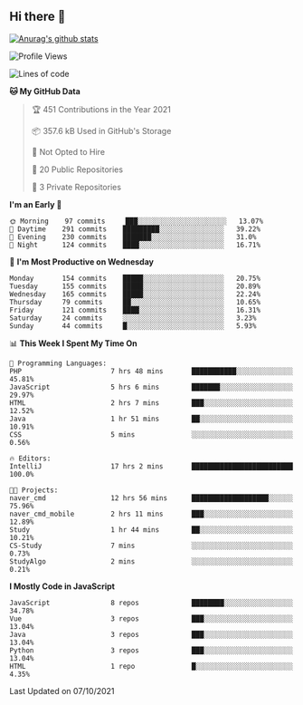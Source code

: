 ## Hi there 👋

[![Anurag's github stats](https://github-readme-stats.vercel.app/api?username=Songwonseok)](https://github.com/anuraghazra/github-readme-stats)



<!--START_SECTION:waka-->
![Profile Views](http://img.shields.io/badge/Profile%20Views-3-blue)

![Lines of code](https://img.shields.io/badge/From%20Hello%20World%20I%27ve%20Written-2.9%20million%20lines%20of%20code-blue)

**🐱 My GitHub Data** 

> 🏆 451 Contributions in the Year 2021
 > 
> 📦 357.6 kB Used in GitHub's Storage 
 > 
> 🚫 Not Opted to Hire
 > 
> 📜 20 Public Repositories 
 > 
> 🔑 3 Private Repositories  
 > 
**I'm an Early 🐤** 

```text
🌞 Morning    97 commits     ███░░░░░░░░░░░░░░░░░░░░░░   13.07% 
🌆 Daytime    291 commits    █████████░░░░░░░░░░░░░░░░   39.22% 
🌃 Evening    230 commits    ███████░░░░░░░░░░░░░░░░░░   31.0% 
🌙 Night      124 commits    ████░░░░░░░░░░░░░░░░░░░░░   16.71%

```
📅 **I'm Most Productive on Wednesday** 

```text
Monday       154 commits    █████░░░░░░░░░░░░░░░░░░░░   20.75% 
Tuesday      155 commits    █████░░░░░░░░░░░░░░░░░░░░   20.89% 
Wednesday    165 commits    █████░░░░░░░░░░░░░░░░░░░░   22.24% 
Thursday     79 commits     ██░░░░░░░░░░░░░░░░░░░░░░░   10.65% 
Friday       121 commits    ████░░░░░░░░░░░░░░░░░░░░░   16.31% 
Saturday     24 commits     ░░░░░░░░░░░░░░░░░░░░░░░░░   3.23% 
Sunday       44 commits     █░░░░░░░░░░░░░░░░░░░░░░░░   5.93%

```


📊 **This Week I Spent My Time On** 

```text
💬 Programming Languages: 
PHP                      7 hrs 48 mins       ███████████░░░░░░░░░░░░░░   45.81% 
JavaScript               5 hrs 6 mins        ███████░░░░░░░░░░░░░░░░░░   29.97% 
HTML                     2 hrs 7 mins        ███░░░░░░░░░░░░░░░░░░░░░░   12.52% 
Java                     1 hr 51 mins        ██░░░░░░░░░░░░░░░░░░░░░░░   10.91% 
CSS                      5 mins              ░░░░░░░░░░░░░░░░░░░░░░░░░   0.56%

🔥 Editors: 
IntelliJ                 17 hrs 2 mins       █████████████████████████   100.0%

🐱‍💻 Projects: 
naver_cmd                12 hrs 56 mins      ███████████████████░░░░░░   75.96% 
naver_cmd_mobile         2 hrs 11 mins       ███░░░░░░░░░░░░░░░░░░░░░░   12.89% 
Study                    1 hr 44 mins        ██░░░░░░░░░░░░░░░░░░░░░░░   10.21% 
CS-Study                 7 mins              ░░░░░░░░░░░░░░░░░░░░░░░░░   0.73% 
StudyAlgo                2 mins              ░░░░░░░░░░░░░░░░░░░░░░░░░   0.21%

```

**I Mostly Code in JavaScript** 

```text
JavaScript               8 repos             ████████░░░░░░░░░░░░░░░░░   34.78% 
Vue                      3 repos             ███░░░░░░░░░░░░░░░░░░░░░░   13.04% 
Java                     3 repos             ███░░░░░░░░░░░░░░░░░░░░░░   13.04% 
Python                   3 repos             ███░░░░░░░░░░░░░░░░░░░░░░   13.04% 
HTML                     1 repo              █░░░░░░░░░░░░░░░░░░░░░░░░   4.35%

```



 Last Updated on 07/10/2021
<!--END_SECTION:waka-->
